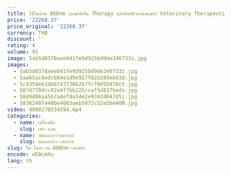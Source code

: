 ```yaml
---
title: ใช้ในบ้าน 808nm เลเซอร์เย็น Therapy แสงอินฟราเรดเลเซอร์ Veterinary Therapeutic TENS Pad สําหรับสุนัขเบาหวานเท้า Health Care
price: '22268.37'
price_original: '22268.37'
currency: THB
discount: ''
rating: 4
volume: 95
image: Sab5d8378aee841fe9d925bd9de346733z.jpg
images:
  - Sab5d8378aee841fe9d925bd9de346733z.jpg
  - Saa65ac8edcb84e1d9e927f62a19debd3d.jpg
  - Sc4354e61db8743738b267fcf0d55d78cY.jpg
  - S87d7704cc02a4f7bb225ccaf5d837beds.jpg
  - S8d9d06aa5b7a4ef8a54e2e9342d047d5j.jpg
  - S836248f440be4083aeb5872c52e5be40N.jpg
video: 4000270534594.mp4
categories:
  - name: เครื่องมือ
    slug: เคร-องม
  - name: วัดและการวิเคราะห์
    slug: ดและการว-เคราะห
slug: ใช-ในบ-าน-808nm-เลเซอร
encode: oEAcmXu
lang: th
---
```

  